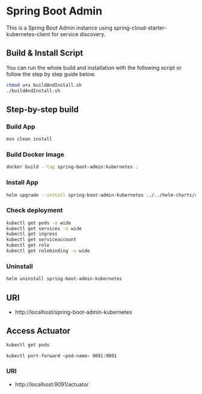 # Spring Boot Admin

This is a Spring Boot Admin instance using spring-cloud-starter-kubernetes-client for service discovery.

## Build & Install Script

You can run the whole build and installation with the following script or follow the step by step guide below.

```bash
chmod u+x buildAndInstall.sh
./buildAndInstall.sh
```

## Step-by-step build

### Build App
```bash
mvn clean install
```

### Build Docker Image
```bash
docker build --tag spring-boot-admin:kubernetes .
```

### Install App
```bash
helm upgrade --install spring-boot-admin-kubernetes ../../helm-charts/spring-boot-admin -f deployment/values.yml
```

### Check deployment
```bash
kubectl get pods -o wide
kubectl get services -o wide
kubectl get ingress
kubectl get serviceaccount
kubectl get role
kubectl get rolebinding -o wide
```

### Uninstall
```bash
helm uninstall spring-boot-admin-kubernetes
```

## URI

- http://localhost/spring-boot-admin-kubernetes

## Access Actuator
```bash
kubectl get pods
```
```bash
kubectl port-forward <pod-name> 9091:9091
```
### URI

- http://localhost:9091/actuator
